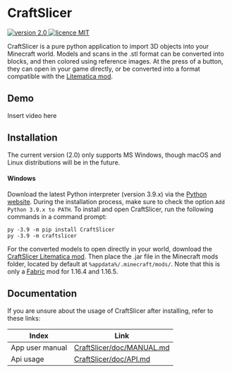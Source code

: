 # CraftSlicer

<p>
<a href="https://github.com/badges/shields/graphs/contributors">
        <img src="https://img.shields.io/badge/version-2.0-brightgreen" alt="version 2.0"/>
        <img src="https://img.shields.io/github/license/ThatAquarel/CraftSlicer" alt="licence MIT"/>
</a>
</p>

CraftSlicer is a pure python application to import 3D objects into your Minecraft world. Models and scans in the .stl
format can be converted into blocks, and then colored using reference images. At the press of a button, they can open in
your game directly, or be converted into a format compatible with
the [Litematica mod](https://github.com/maruohon/litematic).

## Demo

Insert video here

## Installation

The current version (2.0) only supports MS Windows, though macOS and Linux distributions will be in the future.

#### Windows

Download the latest Python interpreter (version 3.9.x) via the [Python website](https://www.python.org/downloads/).
During the installation process, make sure to check the option `Add Python 3.9.x to PATH`. To install and open
CraftSlicer, run the following commands in a command prompt:

```shell
py -3.9 -m pip install CraftSlicer
py -3.9 -m craftslicer
```

For the converted models to open directly in your world, download
the [CraftSlicer Litematica mod](https://github.com/ThatAquarel/litematica/releases/). Then place the .jar file in the
Minecraft mods folder, located by default at `%appdata%/.minecraft/mods/`. Note that this is only
a [Fabric](https://fabricmc.net/) mod for 1.16.4 and 1.16.5.

## Documentation

If you are unsure about the usage of CraftSlicer after installing, refer to these links:

|Index          |Link                                                                                              |
|---------------|--------------------------------------------------------------------------------------------------|
|App user manual| [CraftSlicer/doc/MANUAL.md](https://github.com/ThatAquarel/CraftSlicer/blob/master/doc/MANUAL.md)|
|Api usage      | [CraftSlicer/doc/API.md](https://github.com/ThatAquarel/CraftSlicer/blob/master/doc/API.md)      |
